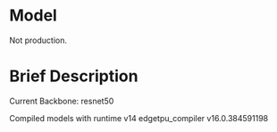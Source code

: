# Model

Not production.

# Brief Description

Current Backbone: resnet50

Compiled models with runtime v14 edgetpu_compiler v16.0.384591198
